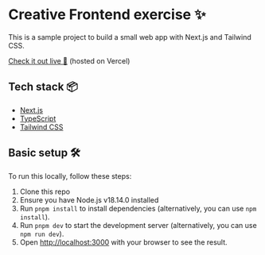 # Creative Frontend exercise ✨
This is a sample project to build a small web app with Next.js and Tailwind CSS.

[Check it out live 🚀](https://frontend-exercise-git-main-joaopmarques.vercel.app/) (hosted on Vercel)

## Tech stack 📦
- [Next.js](https://nextjs.org/)
- [TypeScript](https://www.typescriptlang.org/)
- [Tailwind CSS](https://tailwindcss.com/)

## Basic setup 🛠️
To run this locally, follow these steps:
1. Clone this repo
2. Ensure you have Node.js v18.14.0 installed
3. Run `pnpm install` to install dependencies (alternatively, you can use `npm install`).
4. Run `pnpm dev` to start the development server (alternatively, you can use `npm run dev`).
5. Open [http://localhost:3000](http://localhost:3000) with your browser to see the result.